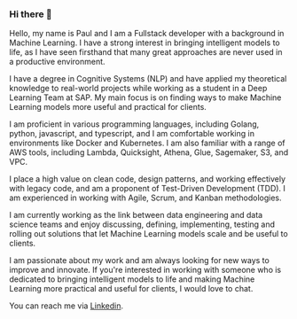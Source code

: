 ### Hi there 👋

Hello, my name is Paul and I am a Fullstack developer with a background in Machine Learning. I have a strong interest in bringing intelligent models to life, as I have seen firsthand that many great approaches are never used in a productive environment.

I have a degree in Cognitive Systems (NLP) and have applied my theoretical knowledge to real-world projects while working as a student in a Deep Learning Team at SAP. My main focus is on finding ways to make Machine Learning models more useful and practical for clients.

I am proficient in various programming languages, including Golang, python, javascript, and typescript, and I am comfortable working in environments like Docker and Kubernetes. I am also familiar with a range of AWS tools, including Lambda, Quicksight, Athena, Glue, Sagemaker, S3, and VPC.

I place a high value on clean code, design patterns, and working effectively with legacy code, and am a proponent of Test-Driven Development (TDD). I am experienced in working with Agile, Scrum, and Kanban methodologies.

I am currently working as the link between data engineering and data science teams and enjoy discussing, defining, implementing, testing and rolling out solutions that let Machine Learning models scale and be useful to clients.

I am passionate about my work and am always looking for new ways to improve and innovate. If you're interested in working with someone who is dedicated to bringing intelligent models to life and making Machine Learning more practical and useful for clients, I would love to chat.

You can reach me via [Linkedin](https://de.linkedin.com/in/paul-opuchlich-484a85136).



<!--
**PaulOpu/PaulOpu** is a ✨ _special_ ✨ repository because its `README.md` (this file) appears on your GitHub profile.

Here are some ideas to get you started:

- 🔭 I’m currently working on ...
- 🌱 I’m currently learning ...
- 👯 I’m looking to collaborate on ...
- 🤔 I’m looking for help with ...
- 💬 Ask me about ...
- 📫 How to reach me: ...
- 😄 Pronouns: ...
- ⚡ Fun fact: ...
-->
